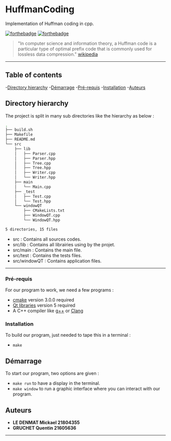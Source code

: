 # HuffmanCoding
Implementation of Huffman coding in cpp.

[![forthebadge](http://forthebadge.com/images/badges/built-with-love.svg)](http://forthebadge.com)  [![forthebadge](http://forthebadge.com/images/badges/powered-by-electricity.svg)](http://forthebadge.com)

> "In computer science and information theory, a Huffman code is a particular type of optimal prefix code that is commonly used for lossless data compression." [wikipedia](https://en.wikipedia.org/wiki/Huffman_coding)

***

## Table of contents
-[Directory hierarchy](#Directory-hierarchy)
-[Démarrage](#Démarrage)
-[Pré-requis](#Pré-requis)
-[Installation](#Installation)
-[Auteurs](#Auteurs)

## Directory hierarchy

The project is split in many sub directories like the hierarchy as below : 
```bash
.
├── build.sh
├── Makefile
├── README.md
└── src
    ├── lib
    │   ├── Parser.cpp
    │   ├── Parser.hpp
    │   ├── Tree.cpp
    │   ├── Tree.hpp
    │   ├── Writer.cpp
    │   └── Writer.hpp
    ├── main
    │   └── Main.cpp
    ├── _test
    │   ├── Test.cpp
    │   └── Test.hpp
    └── windowQT
        ├── CMakeLists.txt
        ├── WindowQT.cpp
        └── WindowQT.hpp

5 directories, 15 files
```
* src : Contains all sources codes.
* src/lib : Contains all librairies using by the projet.
* src/main : Contains the main file.
* src/test : Contains the tests files.
* src/windowQT : Contains application files.

***

### Pré-requis

For our program to work, we need a few programs :

- [cmake](https://cmake.org/install/) version 3.0.0 required
- [Qt libraries](https://doc.ubuntu-fr.org/qt) version 5 required
- A C++ compiler like [g++](https://doc.ubuntu-fr.org/gcc) or [Clang](https://clang.llvm.org/get_started.html)

### Installation

To build our program, just needed to tape this in a terminal :

- ``` make ```


## Démarrage

To start our program, two options are given :

- ``` make run ``` to have a display in the terminal.
- ``` make window ``` to run a graphic interface where you can interact with our program.

## Auteurs
* **LE DENMAT Mickael 21804355**
* **GRUCHET Quentin 21605636**

***



